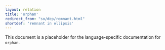 ```yaml
---
layout: relation
title: 'orphan'
redirect_from: "so/dep/remnant.html"
shortdef: 'remnant in ellipsis'
---
```


This document is a placeholder for the language-specific documentation
for `orphan`.
